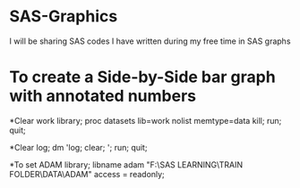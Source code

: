 # SAS-Graphics
I will be sharing SAS codes I have written during my free time in SAS graphs

# To create a Side-by-Side bar graph with annotated numbers 


*Clear work library;
proc datasets lib=work nolist memtype=data kill;
run;
quit;

*Clear log;
dm 'log; clear; ';
run;
quit;

*To set ADAM library;
libname adam "F:\SAS LEARNING\TRAIN FOLDER\DATA\ADAM" access = readonly; 

